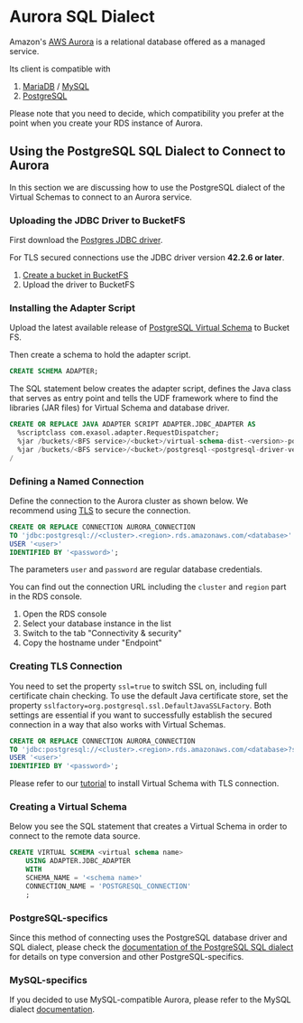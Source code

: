 # Aurora SQL Dialect

Amazon's [AWS Aurora](https://aws.amazon.com/rds/aurora/) is a relational database offered as a managed service.

Its client is compatible with

1. [MariaDB](https://mariadb.org/) / [MySQL](https://www.mysql.com/)
1. [PostgreSQL](https://www.postgresql.org/)

Please note that you need to decide, which compatibility you prefer at the point when you create your RDS instance of Aurora.

## Using the PostgreSQL SQL Dialect to Connect to Aurora

In this section we are discussing how to use the PostgreSQL dialect of the Virtual Schemas to connect to an Aurora service.

### Uploading the JDBC Driver to BucketFS

First download the [Postgres JDBC driver](https://jdbc.postgresql.org/download/).

For TLS secured connections use the JDBC driver version **42.2.6 or later**.

1. [Create a bucket in BucketFS](https://docs.exasol.com/administration/on-premise/bucketfs/create_new_bucket_in_bucketfs_service.htm)
1. Upload the driver to BucketFS

### Installing the Adapter Script

Upload the latest available release of [PostgreSQL Virtual Schema](https://github.com/exasol/postgresql-virtual-schema/releases) to Bucket FS.

Then create a schema to hold the adapter script.

```sql
CREATE SCHEMA ADAPTER;
```

The SQL statement below creates the adapter script, defines the Java class that serves as entry point and tells the UDF framework where to find the libraries (JAR files) for Virtual Schema and database driver.

```sql
CREATE OR REPLACE JAVA ADAPTER SCRIPT ADAPTER.JDBC_ADAPTER AS
  %scriptclass com.exasol.adapter.RequestDispatcher;
  %jar /buckets/<BFS service>/<bucket>/virtual-schema-dist-<version>-postgresql-<version>.jar;
  %jar /buckets/<BFS service>/<bucket>/postgresql-<postgresql-driver-version>.jar;
/
```

### Defining a Named Connection

Define the connection to the Aurora cluster as shown below. We recommend using [TLS](#creating-tls-connection) to secure the connection.

```sql
CREATE OR REPLACE CONNECTION AURORA_CONNECTION
TO 'jdbc:postgresql://<cluster>.<region>.rds.amazonaws.com/<database>'
USER '<user>'
IDENTIFIED BY '<password>';
```

The parameters `user` and `password` are regular database credentials.

You can find out the connection URL including the `cluster` and `region` part in the RDS console.

1. Open the RDS console
1. Select your database instance in the list
1. Switch to the tab "Connectivity & security"
1. Copy the hostname under "Endpoint"

### Creating TLS Connection

You need to set the property `ssl=true` to switch SSL on, including full certificate chain checking.
To use the default Java certificate store, set the property `sslfactory=org.postgresql.ssl.DefaultJavaSSLFactory`.
Both settings are essential if you want to successfully establish the secured connection in a way that also works with Virtual Schemas.

```sql
CREATE OR REPLACE CONNECTION AURORA_CONNECTION
TO 'jdbc:postgresql://<cluster>.<region>.rds.amazonaws.com/<database>?ssl=true&sslfactory=org.postgresql.ssl.DefaultJavaSSLFactory'
USER '<user>'
IDENTIFIED BY '<password>';
```

Please refer to our [tutorial](https://community.exasol.com/t5/tech-blog/aurora-virtualis-using-aws-aurora-with-exasol-s-virtual-schema/ba-p/321) to install Virtual Schema with TLS connection.

### Creating a Virtual Schema

Below you see the SQL statement that creates a Virtual Schema in order to connect to the remote data source. 

```sql
CREATE VIRTUAL SCHEMA <virtual schema name>
	USING ADAPTER.JDBC_ADAPTER 
	WITH
	SCHEMA_NAME = '<schema name>'
	CONNECTION_NAME = 'POSTGRESQL_CONNECTION'
	;
```

### PostgreSQL-specifics

Since this method of connecting uses the PostgreSQL database driver and SQL dialect, please check the [documentation of the PostgreSQL SQL dialect](https://github.com/exasol/postgresql-virtual-schema/blob/main/doc/user_guide/postgresql_user_guide.md) for details on type conversion and other PostgreSQL-specifics.

### MySQL-specifics

If you decided to use MySQL-compatible Aurora, please refer to the MySQL dialect [documentation](https://github.com/exasol/mysql-virtual-schema/blob/main/doc/user_guide/mysql_user_guide.md).